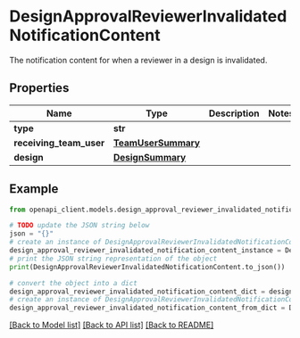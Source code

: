 # DesignApprovalReviewerInvalidatedNotificationContent

The notification content for when a reviewer in a design is invalidated.

## Properties

Name | Type | Description | Notes
------------ | ------------- | ------------- | -------------
**type** | **str** |  | 
**receiving_team_user** | [**TeamUserSummary**](TeamUserSummary.md) |  | 
**design** | [**DesignSummary**](DesignSummary.md) |  | 

## Example

```python
from openapi_client.models.design_approval_reviewer_invalidated_notification_content import DesignApprovalReviewerInvalidatedNotificationContent

# TODO update the JSON string below
json = "{}"
# create an instance of DesignApprovalReviewerInvalidatedNotificationContent from a JSON string
design_approval_reviewer_invalidated_notification_content_instance = DesignApprovalReviewerInvalidatedNotificationContent.from_json(json)
# print the JSON string representation of the object
print(DesignApprovalReviewerInvalidatedNotificationContent.to_json())

# convert the object into a dict
design_approval_reviewer_invalidated_notification_content_dict = design_approval_reviewer_invalidated_notification_content_instance.to_dict()
# create an instance of DesignApprovalReviewerInvalidatedNotificationContent from a dict
design_approval_reviewer_invalidated_notification_content_from_dict = DesignApprovalReviewerInvalidatedNotificationContent.from_dict(design_approval_reviewer_invalidated_notification_content_dict)
```
[[Back to Model list]](../README.md#documentation-for-models) [[Back to API list]](../README.md#documentation-for-api-endpoints) [[Back to README]](../README.md)


